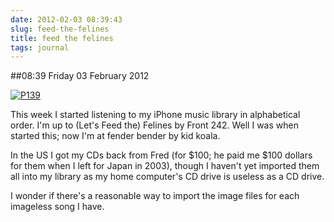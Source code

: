 ```yaml
---
date: 2012-02-03 08:39:43
slug: feed-the-felines
title: feed the felines
tags: journal
---
```


##08:39 Friday 03 February 2012

[![P139](http://getfile5.posterous.com/getfile/files.posterous.com/thunderrabbit/tnDdyEuolHHtHgbnxHEdrmyIrJhhbGbJnfjycugnEfvaJqazBzenjjAeDfmp/p139.jpg.scaled500.jpg)](http://getfile2.posterous.com/getfile/files.posterous.com/thunderrabbit/tnDdyEuolHHtHgbnxHEdrmyIrJhhbGbJnfjycugnEfvaJqazBzenjjAeDfmp/p139.jpg.scaled1000.jpg)

This week I started listening to my iPhone music library in alphabetical order.  I'm up to (Let's Feed the) Felines by Front 242.  Well I was when started this; now I'm at fender bender by kid koala.  

In the US I got my CDs back from Fred (for $100; he paid me $100 dollars for them when I left for Japan in 2003), though I haven't yet imported them all into my library as my home computer's CD drive is useless as a CD drive. 

I wonder if there's a reasonable way to import the image files for each imageless song I have.
